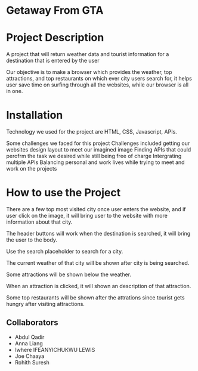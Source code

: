 # Getaway From GTA

# Project Description

A project that will return weather data and tourist information for a destination that is entered by the user

Our objective is to make a browser which provides the weather, top attractions, and top restaurants on which ever city users search for, it helps user save time on surfing through all the websites, while our browser is all in one.

# Installation

Technology we used for the project are HTML, CSS, Javascript, APIs.

Some challenges we faced for this project
Challenges included getting our websites design layout to meet our imagined image
Finding APIs that could perofrm the task we desired while still being free of charge
Intergrating multiple APIs
Balancing personal and work lives while trying to meet and work on the projects

# How to use the Project

There are a few top most visited city once user enters the website, and if user click on the image, it will bring user to the website with more information about that city.

The header buttons will work when the destination is searched, it will bring the user to the body.

Use the search placeholder to search for a city.

The current weather of that city will be shown after city is being searched.

Some attractions will be shown below the weather.

When an attraction is clicked, it will shown an description of that attraction.

Some top restaurants will be shown after the attrations since tourist gets hungry after visiting attractions.

## Collaborators

- Abdul Qadir
- Anna Liang
- Iwhere IFEANYICHUKWU LEWIS
- Joe Chaaya
- Rohith Suresh
